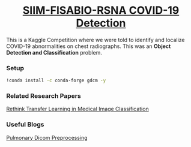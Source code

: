 <h1 align="center"><a href="https://www.kaggle.com/c/siim-covid19-detection/overview" target="_blank">SIIM-FISABIO-RSNA COVID-19 Detection</a></h1>

<p> This is a Kaggle Competition where we were told to identify and localize COVID-19 abnormalities on chest radiographs. 
This was an <b>Object Detection and Classification</b> problem.
</p>


### Setup 

```sh
!conda install -c conda-forge gdcm -y
```

### Related Research Papers
<a href="https://arxiv.org/pdf/2106.05152.pdf" >Rethink Transfer Learning in Medical Image
Classification</a>


### Useful Blogs
<a href="https://www.kaggle.com/allunia/pulmonary-dicom-preprocessing" >Pulmonary Dicom Preprocessing</a>

